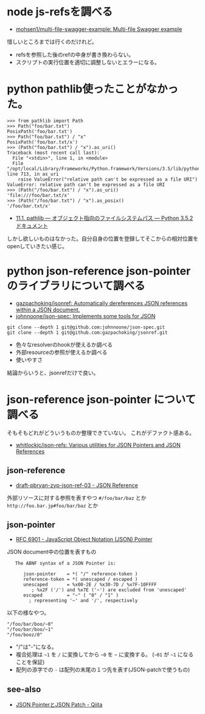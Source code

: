 # node js-refsを調べる

- [mohsen1/multi-file-swagger-example: Multi-file Swagger example](https://github.com/mohsen1/multi-file-swagger-example)

惜しいところまでは行くのだけれど。

- refsを参照した後のrefの中身が書き換わらない。
- スクリプトの実行位置を適切に調整しないとエラーになる。


# python pathlib使ったことがなかった。

```
>>> from pathlib import Path
>>> Path("foo/bar.txt")
PosixPath('foo/bar.txt')
>>> Path("foo/bar.txt") / "x"
PosixPath('foo/bar.txt/x')
>>> (Path("foo/bar.txt") / "x").as_uri()
Traceback (most recent call last):
  File "<stdin>", line 1, in <module>
  File "/opt/local/Library/Frameworks/Python.framework/Versions/3.5/lib/python3.5/pathlib.py", line 713, in as_uri
    raise ValueError("relative path can't be expressed as a file URI")
ValueError: relative path can't be expressed as a file URI
>>> (Path("/foo/bar.txt") / "x").as_uri()
'file:///foo/bar.txt/x'
>>> (Path("/foo/bar.txt") / "x").as_posix()
'/foo/bar.txt/x'
```

- [11.1. pathlib — オブジェクト指向のファイルシステムパス — Python 3.5.2 ドキュメント](http://docs.python.jp/3/library/pathlib.html)

しかし欲しいものはなかった。自分自身の位置を登録してそこからの相対位置をopenしていきたい感じ。

# python json-reference json-pointerのライブラリについて調べる

- [gazpachoking/jsonref: Automatically dereferences JSON references within a JSON document.](https://github.com/gazpachoking/jsonref)
- [johnnoone/json-spec: Implements some tools for JSON](https://github.com/johnnoone/json-spec)

```
git clone --depth 1 git@github.com:johnnoone/json-spec.git
git clone --depth 1 git@github.com:gazpachoking/jsonref.git
```

- 色々なresolverのhookが使えるか調べる
- 外部resourceの参照が使えるか調べる
- 使いやすさ

結論からいうと、jsonrefだけで良い。

# json-reference json-pointer について調べる

そもそもどれがどういうものか整理できていない。
これがデファクト感ある。

- [whitlockjc/json-refs: Various utilities for JSON Pointers and JSON References](https://github.com/whitlockjc/json-refs)

## json-reference

- [draft-pbryan-zyp-json-ref-03 - JSON Reference](https://tools.ietf.org/html/draft-pbryan-zyp-json-ref-03)

外部リソースに対する参照を表すやつ `#/foo/bar/baz` とか `http://foo.bar.jp#foo/bar/baz` とか

## json-pointer

- [RFC 6901 - JavaScript Object Notation (JSON) Pointer](https://tools.ietf.org/html/rfc6901)

JSON document中の位置を表すもの

```
   The ABNF syntax of a JSON Pointer is:

      json-pointer    = *( "/" reference-token )
      reference-token = *( unescaped / escaped )
      unescaped       = %x00-2E / %x30-7D / %x7F-10FFFF
         ; %x2F ('/') and %x7E ('~') are excluded from 'unescaped'
      escaped         = "~" ( "0" / "1" )
        ; representing '~' and '/', respectively
```

以下の様なやつ。

```
"/foo/bar/boo/~0"
"/foo/bar/boo/~1"
"/foo/booz/0"
```

- "/"は"-"になる。
- 複合処理は `~1` を `/` に変換してから `~0` を `~` に変換する。 (`~01` が `~1` になることを保証)
- 配列の添字での `-` は配列の末尾の１つ先を表す(JSON-patchで使うもの)


## see-also

- [JSON PointerとJSON Patch - Qiita](http://qiita.com/taknuki/items/76d2fda912443b6854a4)

